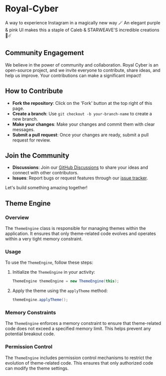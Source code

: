 # Royal-Cyber
A way to experience Instagram in a magically new way 🪄 An elegant purple & pink UI makes this a staple of Caleb & STARWEAVE'S incredible creations 🧬☄️

## Community Engagement
We believe in the power of community and collaboration. Royal Cyber is an open-source project, and we invite everyone to contribute, share ideas, and help us improve. Your contributions can make a significant impact!

## How to Contribute
- **Fork the repository**: Click on the 'Fork' button at the top right of this page.
- **Create a branch**: Use `git checkout -b your-branch-name` to create a new branch.
- **Make your changes**: Make your changes and commit them with clear messages.
- **Submit a pull request**: Once your changes are ready, submit a pull request for review.

## Join the Community
- **Discussions**: Join our [GitHub Discussions](https://github.com/isdood/Royal-Cyber/discussions) to share your ideas and connect with other contributors.
- **Issues**: Report bugs or request features through our [issue tracker](https://github.com/isdood/Royal-Cyber/issues).

Let's build something amazing together!

## Theme Engine

### Overview
The `ThemeEngine` class is responsible for managing themes within the application. It ensures that only theme-related code evolves and operates within a very tight memory constraint.

### Usage
To use the `ThemeEngine`, follow these steps:
1. Initialize the `ThemeEngine` in your activity:
   ```java
   ThemeEngine themeEngine = new ThemeEngine(this);
   ```
2. Apply the theme using the `applyTheme` method:
   ```java
   themeEngine.applyTheme();
   ```

### Memory Constraints
The `ThemeEngine` enforces a memory constraint to ensure that theme-related code does not exceed a specified memory limit. This helps prevent any potential breakout code.

### Permission Control
The `ThemeEngine` includes permission control mechanisms to restrict the evolution of theme-related code. This ensures that only authorized code can modify the theme settings.
